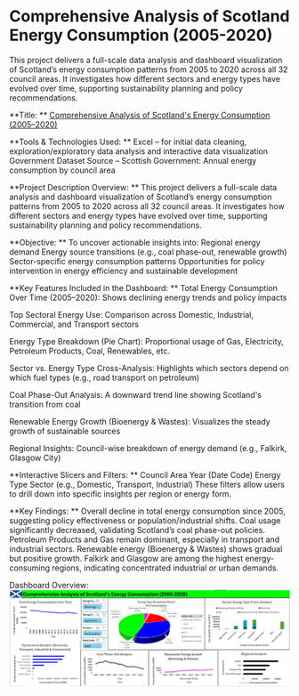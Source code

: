 # Comprehensive Analysis of Scotland Energy Consumption (2005-2020)
This project delivers a full-scale data analysis and dashboard visualization of Scotland’s energy consumption patterns from 2005 to 2020 across all 32 council areas. It investigates how different sectors and energy types have evolved over time, supporting sustainability planning and policy recommendations.

**Title: **
 [Comprehensive Analysis of Scotland's Energy Consumption (2005–2020)](https://github.com/Osiwi/Comprehensive-Analysis-of-Scotland-s-Energy-Consumption-2005-2020-/blob/main/DataKirk%20Data%20Analysis%20and%20Insight_17072025.xlsx)

**Tools & Technologies Used: **
Excel – for initial data cleaning, exploration/exploratory data analysis and interactive data visualization
Government Dataset Source – Scottish Government: Annual energy consumption by council area

**Project Description Overview: **
This project delivers a full-scale data analysis and dashboard visualization of Scotland’s energy consumption patterns from 2005 to 2020 across all 32 council areas. It investigates how different sectors and energy types have evolved over time, supporting sustainability planning and policy recommendations.

**Objective: **
To uncover actionable insights into:
Regional energy demand
Energy source transitions (e.g., coal phase-out, renewable growth)
Sector-specific energy consumption patterns
Opportunities for policy intervention in energy efficiency and sustainable development

**Key Features Included in the Dashboard: **
Total Energy Consumption Over Time (2005–2020):
Shows declining energy trends and policy impacts

Top Sectoral Energy Use:
Comparison across Domestic, Industrial, Commercial, and Transport sectors

Energy Type Breakdown (Pie Chart):
Proportional usage of Gas, Electricity, Petroleum Products, Coal, Renewables, etc.

Sector vs. Energy Type Cross-Analysis:
Highlights which sectors depend on which fuel types (e.g., road transport on petroleum)

Coal Phase-Out Analysis:
A downward trend line showing Scotland's transition from coal

Renewable Energy Growth (Bioenergy & Wastes):
Visualizes the steady growth of sustainable sources

Regional Insights:
Council-wise breakdown of energy demand (e.g., Falkirk, Glasgow City)

**Interactive Slicers and Filters: **
Council Area
Year (Date Code)
Energy Type
Sector (e.g., Domestic, Transport, Industrial)
These filters allow users to drill down into specific insights per region or energy form.

**Key Findings: **
Overall decline in total energy consumption since 2005, suggesting policy effectiveness or population/industrial shifts.
Coal usage significantly decreased, validating Scotland’s coal phase-out policies.
Petroleum Products and Gas remain dominant, especially in transport and industrial sectors.
Renewable energy (Bioenergy & Wastes) shows gradual but positive growth.
Falkirk and Glasgow are among the highest energy-consuming regions, indicating concentrated industrial or urban demands.

Dashboard Overview:
![ScotlandEnergyConsumption](ScotlandEnergyConsumption.png)
